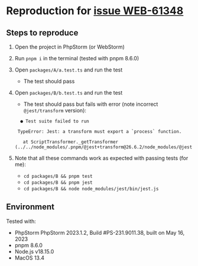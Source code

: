 # Reproduction for [issue WEB-61348](https://youtrack.jetbrains.com/issue/WEB-61348)

## Steps to reproduce

1. Open the project in PhpStorm (or WebStorm)
2. Run `pnpm i` in the terminal (tested with pnpm 8.6.0)
3. Open `packages/A/a.test.ts` and run the test
   - The test should pass
4. Open `packages/B/b.test.ts` and run the test
   - The test should pass but fails with error (note incorrect `@jest/transform` version):

   ```
     ● Test suite failed to run

    TypeError: Jest: a transform must export a `process` function.

      at ScriptTransformer._getTransformer (../../node_modules/.pnpm/@jest+transform@26.6.2/node_modules/@jest/transform/build/ScriptTransformer.js:360:13)
    ```
5. Note that all these commands work as expected with passing tests (for me):
    - `cd packages/B && pnpm test`
    - `cd packages/B && pnpm jest`
    - `cd packages/B && node node_modules/jest/bin/jest.js`


## Environment

Tested with:

- PhpStorm PhpStorm 2023.1.2, Build #PS-231.9011.38, built on May 16, 2023
- pnpm 8.6.0
- Node.js v18.15.0
- MacOS 13.4

